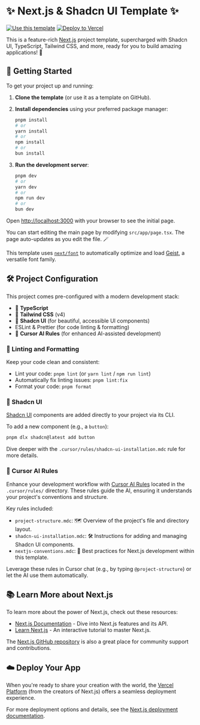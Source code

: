# ✨ Next.js & Shadcn UI Template ✨

[![Use this template](https://img.shields.io/badge/Use%20this%20template-GitHub-blue)](https://github.com/ramarivera/template-next-shadcn/generate)
[![Deploy to Vercel](https://vercel.com/button)](https://vercel.com/new/git/external?repository-url=https://github.com/ramarivera/template-next-shadcn&project-name=my-app&repository-name=my-app)

This is a feature-rich [Next.js](https://nextjs.org) project template, supercharged with Shadcn UI, TypeScript, Tailwind CSS, and more, ready for you to build amazing applications! 🚀

## 🚀 Getting Started

To get your project up and running:

1. **Clone the template** (or use it as a template on GitHub).
2. **Install dependencies** using your preferred package manager:

   ```bash
   pnpm install
   # or
   yarn install
   # or
   npm install
   # or
   bun install
   ```

3. **Run the development server**:

   ```bash
   pnpm dev
   # or
   yarn dev
   # or
   npm run dev
   # or
   bun dev
   ```

Open [http://localhost:3000](http://localhost:3000) with your browser to see the initial page.

You can start editing the main page by modifying `src/app/page.tsx`. The page auto-updates as you edit the file. 🪄

This template uses [`next/font`](https://nextjs.org/docs/app/building-your-application/optimizing/fonts) to automatically optimize and load [Geist](https://vercel.com/font), a versatile font family.

## 🛠️ Project Configuration

This project comes pre-configured with a modern development stack:

- 🔷 **TypeScript**
- 💨 **Tailwind CSS** (v4)
- 🎨 **Shadcn UI** (for beautiful, accessible UI components)
- ESLint & Prettier (for code linting & formatting)
- 🤖 **Cursor AI Rules** (for enhanced AI-assisted development)

### 🧹 Linting and Formatting

Keep your code clean and consistent:

- Lint your code: `pnpm lint` (or `yarn lint` / `npm run lint`)
- Automatically fix linting issues: `pnpm lint:fix`
- Format your code: `pnpm format`

### 🧩 Shadcn UI

[Shadcn UI](https://ui.shadcn.com/) components are added directly to your project via its CLI.

To add a new component (e.g., a `button`):

```bash
pnpm dlx shadcn@latest add button
```

Dive deeper with the `.cursor/rules/shadcn-ui-installation.mdc` rule for more details.

### 🤖 Cursor AI Rules

Enhance your development workflow with [Cursor AI Rules](https://docs.cursor.com/context/rules) located in the `.cursor/rules/` directory. These rules guide the AI, ensuring it understands your project's conventions and structure.

Key rules included:

- `project-structure.mdc`: 🗺️ Overview of the project's file and directory layout.
- `shadcn-ui-installation.mdc`: 🛠️ Instructions for adding and managing Shadcn UI components.
- `nextjs-conventions.mdc`: 📜 Best practices for Next.js development within this template.

Leverage these rules in Cursor chat (e.g., by typing `@project-structure`) or let the AI use them automatically.

## 📚 Learn More about Next.js

To learn more about the power of Next.js, check out these resources:

- [Next.js Documentation](https://nextjs.org/docs) - Dive into Next.js features and its API.
- [Learn Next.js](https://nextjs.org/learn) - An interactive tutorial to master Next.js.

The [Next.js GitHub repository](https://github.com/vercel/next.js) is also a great place for community support and contributions.

## ☁️ Deploy Your App

When you're ready to share your creation with the world, the [Vercel Platform](https://vercel.com/new?utm_medium=template&filter=next.js&utm_source=create-next-app&utm_campaign=create-next-app-readme) (from the creators of Next.js) offers a seamless deployment experience.

For more deployment options and details, see the [Next.js deployment documentation](https://nextjs.org/docs/app/building-your-application/deploying).
